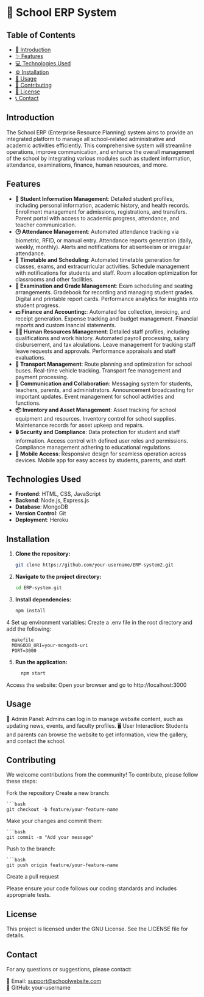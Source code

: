 # 🏫 School ERP System

## Table of Contents

- [📖 Introduction](#introduction)
- [✨ Features](#features)
- [💻 Technologies Used](#technologies-used)
- [⚙️ Installation](#installation)
- [🚀 Usage](#usage)
- [🤝 Contributing](#contributing)
- [📜 License](#license)
- [📞 Contact](#contact)

## Introduction

The School ERP (Enterprise Resource Planning) system aims to provide an integrated platform to manage all school-related administrative and academic activities efficiently. This comprehensive system will streamline operations, improve communication, and enhance the overall management of the school by integrating various modules such as student 
information, attendance, examinations, finance, human resources, and more.

## Features

- **👤 Student Information Management**: Detailed student profiles, including personal information, academic history, and health records. Enrollment management for admissions, registrations, and transfers. Parent portal with access to academic progress, attendance, and teacher communication.
- **🕒 Attendance Management**: Automated attendance tracking via biometric, RFID, or manual entry. Attendance reports generation (daily, weekly, monthly). Alerts and notifications for absenteeism or irregular attendance.
- **📅 Timetable and Scheduling**: Automated timetable generation for classes, exams, and extracurricular activities. Schedule management with notifications for students and staff. Room allocation optimization for classrooms and other facilities.
- **📝 Examination and Grade Management**: Exam scheduling and seating arrangements. Gradebook for recording and managing student grades. Digital and printable report cards.
Performance analytics for insights into student progress.
- **💵 Finance and Accounting:**: Automated fee collection, invoicing, and receipt generation. Expense tracking and budget management. Financial reports and custom  inancial statements.
- **👩‍💼 Human Resources Management**: Detailed staff profiles, including qualifications and work history. Automated payroll processing, salary disbursement, and tax 
 alculations. Leave management for tracking staff leave requests and approvals. Performance appraisals and staff evaluations.
- **🚌 Transport Management**: Route planning and optimization for school buses. Real-time vehicle tracking. Transport fee management and payment processing.
- **💬 Communication and Collaboration**: Messaging system for students, teachers, parents, and administrators. Announcement broadcasting for important updates. Event management for school activities and functions.
- **📦 Inventory and Asset Management**: Asset tracking for school equipment and resources. Inventory control for school supplies. Maintenance records for asset upkeep and repairs.
- **🔒 Security and Compliance**: Data protection for student and staff information. Access control with defined user roles and permissions. Compliance management adhering to educational regulations.
- **📱 Mobile Access**: Responsive design for seamless operation across devices. Mobile app for easy access by students, parents, and staff.





## Technologies Used

- **Frontend**: HTML, CSS, JavaScript
- **Backend**: Node.js, Express.js
- **Database**: MongoDB
- **Version Control**: Git
- **Deployment**: Heroku

## Installation

1. **Clone the repository:**
   ```bash
   git clone https://github.com/your-username/ERP-system2.git

2. **Navigate to the project directory:**
   ```bash 
   cd ERP-system.git

3. **Install dependencies:**
    ```bash
    npm install

 4 Set up environment variables:
    Create a .env file in the root directory and add the following:

      makefile
      MONGODB_URI=your-mongodb-uri
      PORT=3000
  5. **Run the application:**
     ```bash
       npm start
  Access the website:
  Open your browser and go to http://localhost:3000

 ## Usage


🔐 Admin Panel: Admins can log in to manage website content, such as updating news, events, and faculty profiles.
🖥️ User Interaction: Students and parents can browse the website to get information, view the gallery, and contact the school.

## Contributing
We welcome contributions from the community! To contribute, please follow these steps:

Fork the repository
Create a new branch:
    
    ```bash
    git checkout -b feature/your-feature-name

Make your changes and commit them:
    
    ```bash
    git commit -m "Add your message"
Push to the branch:

    ```bash
    git push origin feature/your-feature-name
Create a pull request

Please ensure your code follows our coding standards and includes appropriate tests.

## License
This project is licensed under the GNU License. See the LICENSE file for details.

## Contact
For any questions or suggestions, please contact:

📧 Email: support@schoolwebsite.com <br>
🐙 GitHub: your-username
